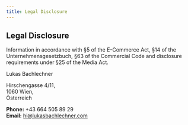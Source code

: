 ```yaml
---
title: Legal Disclosure
---
```

<section class="section">

# Legal Disclosure

Information in accordance with §5 of the E-Commerce Act, §14 of the Unternehmensgesetzbuch, §63 of the Commercial Code and disclosure requirements under §25 of the Media Act.

Lukas Bachlechner

Hirschengasse 4/11,  
1060 Wien,  
Österreich

**Phone:** +43 664 505 89 29  
**Email:** [hi@lukasbachlechner.com](mailto:hi@lukasbachlechner.com)

</section>